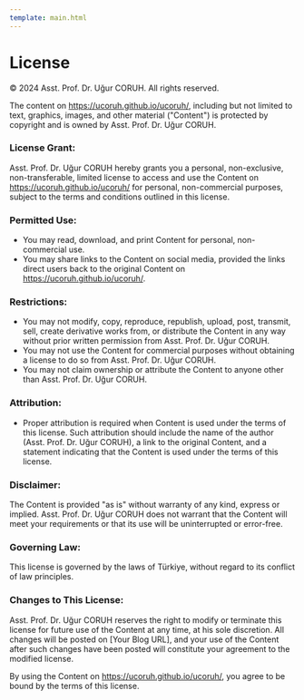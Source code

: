 ```yaml
---
template: main.html
---
```


# License

© 2024 Asst. Prof. Dr. Uğur CORUH. All rights reserved.

The content on https://ucoruh.github.io/ucoruh/, including but not limited to text, graphics, images, and other material ("Content") is protected by copyright and is owned by Asst. Prof. Dr. Uğur CORUH.

### License Grant:

Asst. Prof. Dr. Uğur CORUH hereby grants you a personal, non-exclusive, non-transferable, limited license to access and use the Content on https://ucoruh.github.io/ucoruh/ for personal, non-commercial purposes, subject to the terms and conditions outlined in this license.

### Permitted Use:

- You may read, download, and print Content for personal, non-commercial use.
- You may share links to the Content on social media, provided the links direct users back to the original Content on https://ucoruh.github.io/ucoruh/.

### Restrictions:

- You may not modify, copy, reproduce, republish, upload, post, transmit, sell, create derivative works from, or distribute the Content in any way without prior written permission from Asst. Prof. Dr. Uğur CORUH.
- You may not use the Content for commercial purposes without obtaining a license to do so from Asst. Prof. Dr. Uğur CORUH.
- You may not claim ownership or attribute the Content to anyone other than Asst. Prof. Dr. Uğur CORUH.

### Attribution:

- Proper attribution is required when Content is used under the terms of this license. Such attribution should include the name of the author (Asst. Prof. Dr. Uğur CORUH), a link to the original Content, and a statement indicating that the Content is used under the terms of this license.

### Disclaimer:

The Content is provided "as is" without warranty of any kind, express or implied. Asst. Prof. Dr. Uğur CORUH does not warrant that the Content will meet your requirements or that its use will be uninterrupted or error-free.

### Governing Law:

This license is governed by the laws of Türkiye, without regard to its conflict of law principles.

### Changes to This License:

Asst. Prof. Dr. Uğur CORUH reserves the right to modify or terminate this license for future use of the Content at any time, at his sole discretion. All changes will be posted on [Your Blog URL], and your use of the Content after such changes have been posted will constitute your agreement to the modified license.

By using the Content on https://ucoruh.github.io/ucoruh/, you agree to be bound by the terms of this license.